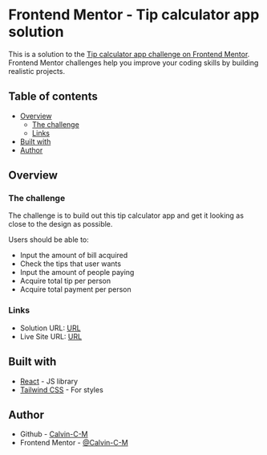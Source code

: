 # Frontend Mentor - Tip calculator app solution

This is a solution to the [Tip calculator app challenge on Frontend Mentor](https://www.frontendmentor.io/challenges/tip-calculator-app-ugJNGbJUX). Frontend Mentor challenges help you improve your coding skills by building realistic projects.

## Table of contents

- [Overview](#overview)
  - [The challenge](#the-challenge)
  - [Links](#links)
- [Built with](#built-with)
- [Author](#author)

## Overview

### The challenge

The challenge is to build out this tip calculator app and get it looking as close to the design as possible.

Users should be able to:

- Input the amount of bill acquired
- Check the tips that user wants
- Input the amount of people paying
- Acquire total tip per person
- Acquire total payment per person

### Links

- Solution URL: [URL](https://github.com/Calvin-C-M/tip-calculator-app)
- Live Site URL: [URL](https://tip-calculator-calvincm.netlify.app/)

## Built with

- [React](https://reactjs.org/) - JS library
- [Tailwind CSS](https://tailwindcss.com/) - For styles

## Author

- Github - [Calvin-C-M](https://github.com/Calvin-C-M)
- Frontend Mentor - [@Calvin-C-M](https://www.frontendmentor.io/profile/Calvin-C-M)
